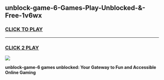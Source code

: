 
## unblock-game-6-Games-Play-Unblocked-&-Free-1v6wx
<h3>
<a href="https://premium76.site?title=unblock-game-6&ref=24A">CLICK TO PLAY</a></h3>
<hr>

<h3>
<a href="https://premium76.site?title=unblock-game-6&ref=24A">CLICK 2 PLAY</a>
  
</h3>

<a href="https://premium76.site?title=unblock-game-6&ref=24A"><img src="https://clearcache.store/games.png"></a>


**unblock-game-6 games unblocked: Your Gateway to Fun and Accessible Online Gaming**
